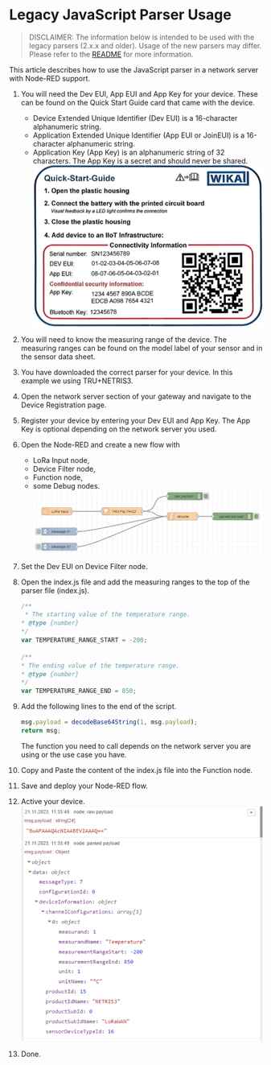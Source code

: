 # Legacy JavaScript Parser Usage

> DISCLAIMER: The information below is intended to be used with the legacy parsers (2.x.x and older).
> Usage of the new parsers may differ. Please refer to the [README](../README.md) for more information.

This article describes how to use the JavaScript parser in a network server with Node-RED support.

1. You will need the Dev EUI, App EUI and App Key for your device. These can be found on the Quick Start Guide card that came with the device.
   - Device Extended Unique Identifier (Dev EUI) is a 16-character alphanumeric string.
   - Application Extended Unique Identifier (App EUI or JoinEUI) is a 16-character alphanumeric string.
   - Application Key (App Key) is an alphanumeric string of 32 characters. The App Key is a secret and should never be shared.\
   ![Quick Start Guide Card](../assets/Quick-Start-Guide-Card.png)
2. You will need to know the measuring range of the device. The measuring ranges can be found on the model label of your sensor and in the sensor data sheet.
3. You have downloaded the correct parser for your device. In this example we using TRU+NETRIS3.
4. Open the network server section of your gateway and navigate to the Device Registration page.
5. Register your device by entering your Dev EUI and App Key. The App Key is optional depending on the network server you used.
6. Open the Node-RED and create a new flow with
    - LoRa Input node,
    - Device Filter node,
    - Function node,
    - some Debug nodes.\
    ![Node-Red Flow](../assets/Node-Red-Flow.png)
7. Set the Dev EUI on Device Filter node.
8. Open the index.js file and add the measuring ranges to the top of the parser file (index.js).

    ```javascript
    /**
     * The starting value of the temperature range.
    * @type {number}
    */
    var TEMPERATURE_RANGE_START = -200;

    /**
    * The ending value of the temperature range.
    * @type {number}
    */
    var TEMPERATURE_RANGE_END = 850;
    ```

9. Add the following lines to the end of the script.

    ```javascript
    msg.payload = decodeBase64String(1, msg.payload);
    return msg;
    ```

    The function you need to call depends on the network server you are using or the use case you have.
10. Copy and Paste the content of the index.js file into the Function node.
11. Save and deploy your Node-RED flow.
12. Active your device.\
    ![Node-Red Flow](../assets/Node-Red-Flow-Output.png)
13. Done.
